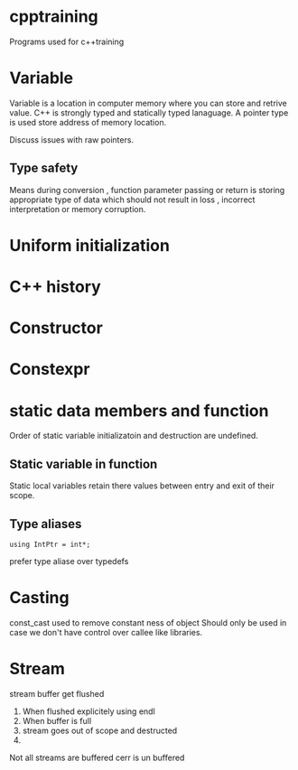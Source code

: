 # cpptraining
Programs used for c++training

# Variable
Variable is a location in computer memory where you can store and retrive value.
C++ is strongly typed and statically typed lanaguage.
A pointer type is used store address of memory location.

Discuss issues with raw pointers.

## Type safety
Means during conversion , function parameter passing or return is storing appropriate type
of data which should not result in loss , incorrect interpretation or memory corruption.

# Uniform initialization

# C++ history
# Constructor
# Constexpr
# static data members and function
Order of static variable initializatoin and destruction are undefined. 
## Static variable in function
Static local variables retain there values between entry and exit of their scope.

## Type aliases
````
using IntPtr = int*;
````
prefer type aliase over typedefs

# Casting
const_cast used to remove constant ness of object
Should only be used in case we don't have control over callee like libraries.

# Stream

stream buffer get flushed 
1. When flushed explicitely using endl
2. When buffer is full
3. stream goes out of scope and destructed
4. 
Not all streams are buffered cerr is un buffered



